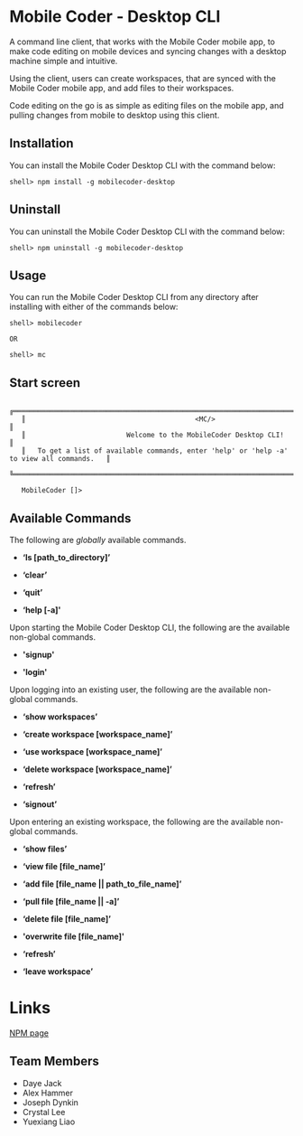 # Mobile Coder - Desktop CLI
A command line client, that works with the Mobile Coder mobile app, to make code editing on mobile devices and syncing changes with a desktop machine 
simple and intuitive.

Using the client, users can create workspaces, that are synced with the Mobile Coder mobile app, and add files to their workspaces.

Code editing on the go is as simple as editing files on the mobile app, and pulling changes from mobile to desktop using this client.

## Installation

You can install the Mobile Coder Desktop CLI with the command below:

```
shell> npm install -g mobilecoder-desktop
```

## Uninstall

You can uninstall the Mobile Coder Desktop CLI with the command below:

```
shell> npm uninstall -g mobilecoder-desktop
```

## Usage
You can run the Mobile Coder Desktop CLI from any directory after installing with either of the commands below:
```
shell> mobilecoder

OR

shell> mc

```

## Start screen

```
   ╔══════════════════════════════════════════════════════════════════════════════════════════╗
   ║                                          <MC/>                                           ║
   ║                         Welcome to the MobileCoder Desktop CLI!                          ║
   ║   To get a list of available commands, enter 'help' or 'help -a' to view all commands.   ║
   ╚══════════════════════════════════════════════════════════════════════════════════════════╝

   MobileCoder []>
```

## Available Commands 
The following are *globally* available commands.
* **‘ls [path_to_directory]’**

* **‘clear’**

* **‘quit’**

* **‘help [-a]'**

Upon starting the Mobile Coder Desktop CLI, the following are the available non-global commands.
* **'signup'**

* **'login'**

Upon logging into an existing user, the following are the available non-global commands.
* **‘show workspaces’**

* **‘create workspace [workspace_name]’**

* **‘use workspace [workspace_name]’**

* **‘delete workspace [workspace_name]’**

* **‘refresh’**

* **‘signout’**

Upon entering an existing workspace, the following are the available non-global commands.

* **‘show files’**

* **‘view file [file_name]’**

* **‘add file [file_name || path_to_file_name]’**

* **‘pull file [file_name || -a]’**

* **‘delete file [file_name]’**

* **'overwrite file [file_name]'**

* **‘refresh’**

* **‘leave workspace’**

# Links
[NPM page](https://www.npmjs.com/package/@mobile-coder/mobilecoder-desktop)


## Team Members
* Daye Jack
* Alex Hammer
* Joseph Dynkin
* Crystal Lee
* Yuexiang Liao
